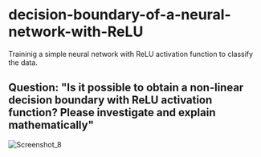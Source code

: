 # decision-boundary-of-a-neural-network-with-ReLU
Traininig a simple neural network with ReLU activation function to classify the data.  

## Question: "Is it possible to obtain a non-linear decision boundary with ReLU activation function? Please investigate and explain mathematically"  
![Screenshot_8](https://user-images.githubusercontent.com/81170575/197229387-e7598488-9cd4-4476-a0aa-1c5b50090cdb.png)
